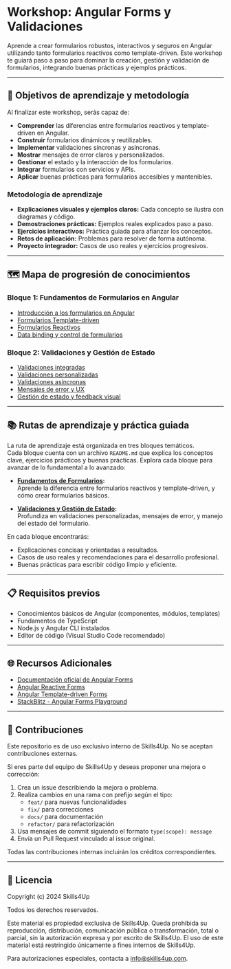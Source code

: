 # Workshop: Angular Forms y Validaciones

Aprende a crear formularios robustos, interactivos y seguros en Angular utilizando tanto formularios reactivos como template-driven. Este workshop te guiará paso a paso para dominar la creación, gestión y validación de formularios, integrando buenas prácticas y ejemplos prácticos.

---

## 🎯 Objetivos de aprendizaje y metodología

Al finalizar este workshop, serás capaz de:

- **Comprender** las diferencias entre formularios reactivos y template-driven en Angular.
- **Construir** formularios dinámicos y reutilizables.
- **Implementar** validaciones síncronas y asíncronas.
- **Mostrar** mensajes de error claros y personalizados.
- **Gestionar** el estado y la interacción de los formularios.
- **Integrar** formularios con servicios y APIs.
- **Aplicar** buenas prácticas para formularios accesibles y mantenibles.

### Metodología de aprendizaje

- **Explicaciones visuales y ejemplos claros:** Cada concepto se ilustra con diagramas y código.
- **Demostraciones prácticas:** Ejemplos reales explicados paso a paso.
- **Ejercicios interactivos:** Práctica guiada para afianzar los conceptos.
- **Retos de aplicación:** Problemas para resolver de forma autónoma.
- **Proyecto integrador:** Casos de uso reales y ejercicios progresivos.

---

## 🗺️ Mapa de progresión de conocimientos

### Bloque 1: Fundamentos de Formularios en Angular

- [Introducción a los formularios en Angular](1-fundamentos/1-introduccion.md)
- [Formularios Template-driven](1-fundamentos/2-template-driven.md)
- [Formularios Reactivos](1-fundamentos/3-reactive-forms.md)
- [Data binding y control de formularios](1-fundamentos/4-data-binding.md)

### Bloque 2: Validaciones y Gestión de Estado

- [Validaciones integradas](2-validaciones/1-validaciones-integradas.md)
- [Validaciones personalizadas](2-validaciones/2-validaciones-personalizadas.md)
- [Validaciones asíncronas](2-validaciones/3-validaciones-asincronas.md)
- [Mensajes de error y UX](2-validaciones/4-mensajes-error.md)
- [Gestión de estado y feedback visual](2-validaciones/5-gestion-estado.md)

---

## 📚 Rutas de aprendizaje y práctica guiada

La ruta de aprendizaje está organizada en tres bloques temáticos.  
Cada bloque cuenta con un archivo `README.md` que explica los conceptos clave, ejercicios prácticos y buenas prácticas. Explora cada bloque para avanzar de lo fundamental a lo avanzado:

- **[Fundamentos de Formularios](1-fundamentos/README.md):**  
  Aprende la diferencia entre formularios reactivos y template-driven, y cómo crear formularios básicos.

- **[Validaciones y Gestión de Estado](2-validaciones/README.md):**  
  Profundiza en validaciones personalizadas, mensajes de error, y manejo del estado del formulario.

En cada bloque encontrarás:

- Explicaciones concisas y orientadas a resultados.
- Casos de uso reales y recomendaciones para el desarrollo profesional.
- Buenas prácticas para escribir código limpio y eficiente.

---

## 📋 Requisitos previos

- Conocimientos básicos de Angular (componentes, módulos, templates)
- Fundamentos de TypeScript
- Node.js y Angular CLI instalados
- Editor de código (Visual Studio Code recomendado)

---

## 🌐 Recursos Adicionales

- [Documentación oficial de Angular Forms](https://angular.io/guide/forms-overview)
- [Angular Reactive Forms](https://angular.io/guide/reactive-forms)
- [Angular Template-driven Forms](https://angular.io/guide/forms)
- [StackBlitz - Angular Forms Playground](https://stackblitz.com/)

---

## 🤝 Contribuciones

Este repositorio es de uso exclusivo interno de Skills4Up. No se aceptan contribuciones externas.

Si eres parte del equipo de Skills4Up y deseas proponer una mejora o corrección:

1. Crea un issue describiendo la mejora o problema.
2. Realiza cambios en una rama con prefijo según el tipo:
   - `feat/` para nuevas funcionalidades
   - `fix/` para correcciones
   - `docs/` para documentación
   - `refactor/` para refactorización
3. Usa mensajes de commit siguiendo el formato `type(scope): message`
4. Envía un Pull Request vinculado al issue original.

Todas las contribuciones internas incluirán los créditos correspondientes.

---

## 📜 Licencia

Copyright (c) 2024 Skills4Up

Todos los derechos reservados.

Este material es propiedad exclusiva de Skills4Up. Queda prohibida su reproducción, distribución, comunicación pública o transformación, total o parcial, sin la autorización expresa y por escrito de Skills4Up. El uso de este material está restringido únicamente a fines internos de Skills4Up.

Para autorizaciones especiales, contacta a [info@skills4up.com](mailto:info@skills4up.com).
